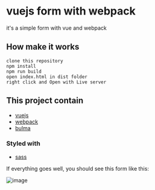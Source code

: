 # vuejs form with webpack
it's a simple form with vue and webpack

## How make it works

```
clone this repository
npm install
npm run build
open index.html in dist folder
right click and Open with Live server
```

## This project contain

* [vuejs](https://vuejs.org/)
* [webpack](https://webpack.js.org/)
* [bulma](https://bulma.io/)

### Styled with
* [sass](https://sass-lang.com/)

If everything goes well, you should see this form like this:

![image](http://uupload.ir/files/u19a_screenshot_from_2020-08-24_12-01-46.png)